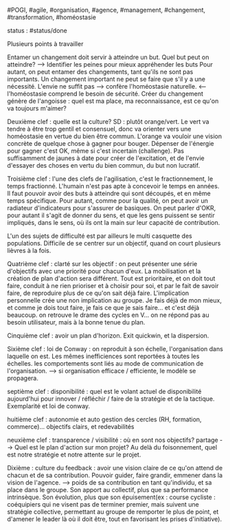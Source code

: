 #POGI, #agile, #organisation, #agence, #management, #changement, #transformation, #homéostasie

status : #status/done  

Plusieurs points à travailler

Entamer un changement doit servir à atteindre un but. Quel but peut on atteindre?
--> Identifier les peines pour mieux appréhender les buts
Pour autant, on peut entamer des changements, tant qu'ils ne sont pas importants. Un changement important ne peut se faire que s'il y a une nécessité. L'envie ne suffit pas --> confère l'homéostasie naturelle. <-- l'homéostasie comprend le besoin de sécurité. Créer du changement génère de l'angoisse : quel est ma place, ma reconnaissance, est ce qu'on va toujours m'aimer?

Deuxième clef : quelle est la culture? SD : plutôt orange/vert. Le vert va tendre à être trop gentil et consensuel, donc va orienter vers une homéostasie en vertue du bien être commun. L'orange va vouloir une vision concrète de quelque chose à gagner pour bouger. Dépenser de l'énergie pour gagner c'est OK, même si c'est incertain (challenge).
Pas suffisamment de jaunes à date pour créer de l'excitation, et de l'envie d'essayer des choses en vertu du  bien commun, du but non lucratif.

Troisième clef : l'une des clefs de l'agilisation, c'est le fractionnement, le temps fractionné. L'humain n'est pas apte à concevoir le temps en années.
Il faut pouvoir avoir des buts à atteindre qui sont découpés, et en même temps spécifique. 
Pour autant, comme pour la qualité, on peut avoir un radiateur d'indicateurs pour s'assurer de basiques.
On peut parler d'OKR, pour autant il s'agit de donner du sens, et que les gens puissent se sentir impliqués, dans le sens, où ils ont la main sur leur capacité de contribution.

L'un des sujets de difficulté est par ailleurs le multi casquette des populations. Difficile de se centrer sur un objectif, quand on court plusieurs lièvres à la fois.

Quatrième clef : clarté sur les objectif : on peut présenter une série d'objectifs avec une priorité pour chacun d'eux. La mobilisation et la création de plan d'action sera différent.
Tout est prioritaire, et on doit tout faire, conduit à ne rien prioriser et à choisir pour soi, et par le fait de savoir faire, de reproduire plus de ce qu'on sait déjà faire. L'implication personnelle crée une non implication au groupe. Je fais déjà de mon mieux, et comme je dois tout faire, je fais ce que je sais faire... et c'est déjà beaucoup.
on retrouve le drame des cycles en V... on ne répond pas au besoin utilisateur, mais à la bonne tenue du plan.

Cinquième clef : avoir un plan d'horizon. Exit quickwin, et la dispersion. 

Sixième clef : loi de Conway : on reproduit à son échelle, l'organisation dans laquelle on est. Les mêmes inefficiences sont reportées à toutes les échelles. les comportements sont liés au mode de communication de l'organisation.
--> si organisation efficace / efficiente, le modèle se propagera. 

septième clef : disponibilité : quel est le volant actuel de disponibilité aujourd'hui pour innover / réfléchir / faire de la stratégie et de la tactique. Exemplarité et loi de conway. 

huitième clef : autonomie et auto gestion des cercles (RH, formation, commerce)... objectifs clairs, et redevabilités

neuxième clef : transparence / visibilité : où en sont nos objectifs? partage
--> Quel est le plan d'action sur mon projet? Au delà du foisonnement, quel est notre stratégie et notre attente sur le projet.

Dixième : culture du feedback : avoir une vision claire de ce qu'on attend de chacun et de sa contribution. Pouvoir guider, faire grandir, emmener dans la vision de l'agence. 
--> poids de sa contribution en tant qu'individu, et sa place dans le groupe. Son apport au collectif, plus que sa performance intrinsèque. Son évolution, plus que son épuisement(ex : course cycliste : coéquipiers qui ne visent pas de terminer premier, mais suivent une stratégie collective, permettant au groupe de remporter le plus de point, et d'amener le leader là où il doit être, tout en favorisant les prises d'initiative).

